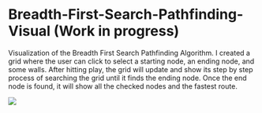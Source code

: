 # Breadth-First-Search-Pathfinding-Visual (Work in progress)

Visualization of the Breadth First Search Pathfinding Algorithm. I created a grid where the user can click to select a starting node, an ending node, and some walls. After hitting play, the grid will update and show its step by step process of searching the grid until it finds the ending node. Once the end node is found, it will show all the checked nodes and the fastest route. 

![](BSF.gif)
